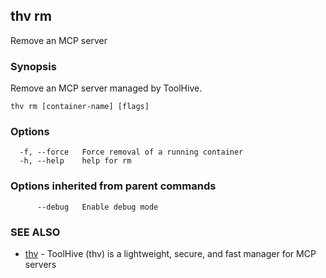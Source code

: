 ## thv rm

Remove an MCP server

### Synopsis

Remove an MCP server managed by ToolHive.

```
thv rm [container-name] [flags]
```

### Options

```
  -f, --force   Force removal of a running container
  -h, --help    help for rm
```

### Options inherited from parent commands

```
      --debug   Enable debug mode
```

### SEE ALSO

* [thv](thv.md)	 - ToolHive (thv) is a lightweight, secure, and fast manager for MCP servers

